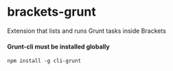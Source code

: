 brackets-grunt
==============

Extension that lists and runs Grunt tasks inside Brackets


#### Grunt-cli must be installed globally 

```
npm install -g cli-grunt 
```